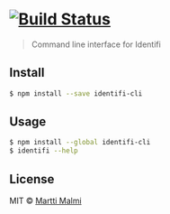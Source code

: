 #  [![Build Status](https://secure.travis-ci.org/mmalmi/identifi-cli.png?branch=master)](http://travis-ci.org/mmalmi/identifi-cli)

> Command line interface for Identifi


## Install

```sh
$ npm install --save identifi-cli
```


## Usage

```sh
$ npm install --global identifi-cli
$ identifi --help
```


## License

MIT © [Martti Malmi](https://github.com/mmalmi)
